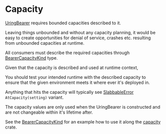 # Capacity

[UringBearer] requires bounded capacities described to it.

Leaving things unbounded and without any capacity planning, it would be easy to create opportunities for denial of service, crashes etc. resulting from unbounded capacities at runtime.

All consumers must describe the required capacities through [BearerCapacityKind] type.

Given that the capacity is described and used at runtime context,

You should test your intended runtime with the described capacity to ensure that the given environment meets it where ever it's deployed in.

Anything that hits the capacity will typically see [SlabbableError] `AtCapacity(setting)` variant.

The capacity values are only used when the UringBearer is constructed and are not changeable within it's lifetime after.

See the [BearerCapacityKind] for an example how to use it along the [capacity] crate.

[BearerCapacityKind]: https://docs.rs/io-uring-bearer/latest/io_uring_bearer/enum.BearerCapacityKind.html
[capacity]: https://docs.rs/capacity/latest/capacity/
[UringBearer]: https://docs.rs/io-uring-bearer/latest/io_uring_bearer/struct.UringBearer.html
[SlabbableError]: https://docs.rs/slabbable/latest/slabbable/enum.SlabbableError.html
